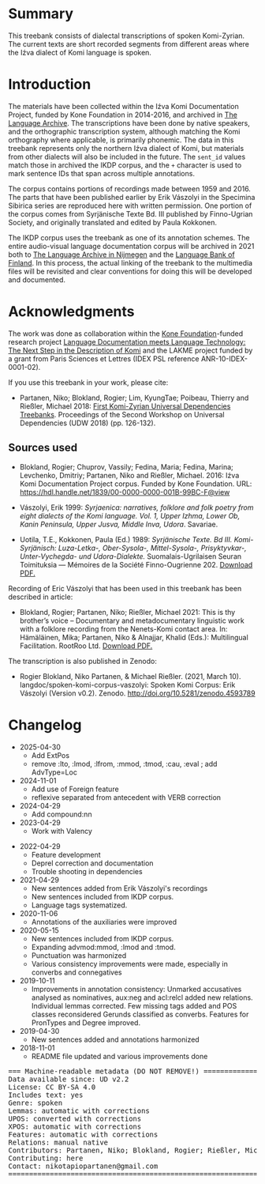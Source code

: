 # Summary

This treebank consists of dialectal transcriptions of spoken Komi-Zyrian. The current texts are short recorded segments from different areas where the Iźva dialect of Komi language is spoken.

# Introduction

The materials have been collected within the Iźva Komi Documentation Project, funded by Kone Foundation in 2014-2016, and archived in [The Language Archive](https://archive.mpi.nl/islandora/object/lat%253A1839_00_0000_0000_0021_64F1_D). The transcriptions have been done by native speakers, and the orthographic transcription system, although matching the Komi orthography where applicable, is primarily phonemic. The data in this treebank represents only the northern Iźva dialect of Komi, but materials from other dialects will also be included in the future. The `sent_id` values match those in archived the IKDP corpus, and the `+` character is used to mark sentence IDs that span across multiple annotations.

The corpus contains portions of recordings made between 1959 and 2016. The parts that have been published earlier by Erik Vászolyi in the Specimina Sibirica series are reproduced here with written permission. One portion of the corpus comes from Syrjänische Texte Bd. III published by Finno-Ugrian Society, and originally translated and edited by Paula Kokkonen. 

The IKDP corpus uses the treebank as one of its annotation schemes. The entire audio-visual language documentation corpus will be archived in 2021 both to [The Language Archive in Nijmegen](https://archive.mpi.nl/tla/islandora/object/tla%3A1839_00_0000_0000_0021_64F1_D) and the [Language Bank of Finland](https://www.kielipankki.fi/language-bank/). In this process, the actual linking of the treebank to the multimedia files will be revisited and clear conventions for doing this will be developed and documented. 

# Acknowledgments

The work was done as collaboration within the [Kone Foundation](https://koneensaatio.fi/)-funded research project [Language Documentation meets Language Technology: The Next Step in the Description of Komi](langdoc.github.io/IKDP-2) and the LAKME project funded by a grant from Paris Sciences et Lettres (IDEX PSL reference ANR-10-IDEX-0001-02).

If you use this treebank in your work, please cite:

- Partanen, Niko; Blokland, Rogier; Lim, KyungTae; Poibeau, Thierry and Rießler, Michael 2018: [First Komi-Zyrian Universal Dependencies Treebanks](http://universaldependencies.org/udw18/PDFs/28_Paper.pdf). Proceedings of the Second Workshop on Universal Dependencies (UDW 2018) (pp. 126-132).

## Sources used

- Blokland, Rogier; Chuprov, Vassily; Fedina, Maria; Fedina, Marina; Levchenko, Dmitriy; Partanen, Niko and Rießler, Michael. 2016: Iźva Komi Documentation Project corpus. Funded by Kone Foundation. URL: https://hdl.handle.net/1839/00-0000-0000-001B-99BC-F@view

- Vászolyi, Erik 1999: *Syrjaenica: narratives, folklore and folk poetry from eight dialects of the Komi language. Vol. 1, Upper Izhma, Lower Ob, Kanin Peninsula, Upper Jusva, Middle Inva, Udora*. Savariae.

- Uotila, T.E., Kokkonen, Paula (Ed.) 1989: *Syrjänische Texte. Bd III. Komi-Syrjänisch: Luza-Letka-, Ober-Sysola-, Mittel-Sysola-, Prisyktyvkar-, Unter-Vychegda- und Udora-Dialekte.* Suomalais-Ugrilaisen Seuran Toimituksia — Mémoires de la Société Finno-Ougrienne 202. [Download PDF.](https://www.sgr.fi/sust/st/st3.pdf)

Recording of Eric Vászolyi that has been used in this treebank has been described in article:

- Blokland, Rogier; Partanen, Niko; Rießler, Michael 2021: This is thy brother’s voice – Documentary and metadocumentary linguistic work with a folklore recording from the Nenets-Komi contact area. In: Hämäläinen, Mika; Partanen, Niko & Alnajjar, Khalid (Eds.): Multilingual Facilitation. RootRoo Ltd. [Download PDF.](https://helda.helsinki.fi/bitstream/handle/10138/327798/20_Blokland_Multilingual_Facilitation.pdf?sequence=2&isAllowed=y)

The transcription is also published in Zenodo:

- Rogier Blokland, Niko Partanen, & Michael Rießler. (2021, March 10). langdoc/spoken-komi-corpus-vaszolyi: Spoken Komi Corpus: Erik Vászolyi (Version v0.2). Zenodo. http://doi.org/10.5281/zenodo.4593789

# Changelog

* 2025-04-30
  * Add ExtPos
  * remove :lto, :lmod, :lfrom, :mmod, :tmod, :cau, :eval ; add AdvType=Loc
* 2024-11-01
  * Add use of Foreign feature
  * reflexive separated from antecedent with VERB correction
* 2024-04-29
  * Add compound:nn
* 2023-04-29
  * Work with Valency
- 2022-04-29
  - Feature development
  - Deprel correction and documentation
  - Trouble shooting in dependencies
- 2021-04-29
  - New sentences added from Erik Vászolyi's recordings
  - New sentences included from IKDP corpus.
  - Language tags systematized.
- 2020-11-06
  - Annotations of the auxiliaries were improved
- 2020-05-15
  - New sentences included from IKDP corpus.
  - Expanding advmod:mmod, :lmod and :tmod.
  - Punctuation was harmonized
  - Various consistency improvements were made, especially in converbs and connegatives
- 2019-10-11
    - Improvements in annotation consistency: Unmarked accusatives analysed as nominatives, aux:neg and acl:relcl added new relations. Individual lemmas corrected. Few missing tags added and POS classes reconsidered Gerunds classified as converbs. Features for PronTypes and Degree improved. 
- 2019-04-30
    - New sentences added and annotations harmonized
- 2018-11-01
    - README file updated and various improvements done

<pre>
=== Machine-readable metadata (DO NOT REMOVE!) ================================
Data available since: UD v2.2
License: CC BY-SA 4.0
Includes text: yes
Genre: spoken
Lemmas: automatic with corrections
UPOS: converted with corrections
XPOS: automatic with corrections
Features: automatic with corrections
Relations: manual native
Contributors: Partanen, Niko; Blokland, Rogier; Rießler, Michael; Rueter, Jack
Contributing: here
Contact: nikotapiopartanen@gmail.com
===============================================================================
</pre>
